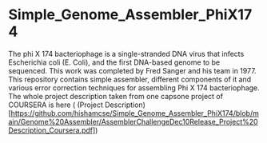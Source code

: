 # Simple_Genome_Assembler_PhiX174
The phi X 174 bacteriophage is a single-stranded DNA virus that infects Escherichia coli (E. Coli), and the first DNA-based genome to be sequenced. 
This work was completed by Fred Sanger and his team in 1977. This repository contains simple assembler, different components of it and various error correction techniques for assembling Phi X 174 bacteriophage.<br /> 
The whole project description taken from one capsone project of COURSERA is here ( (Project Description)[https://github.com/hishamcse/Simple_Genome_Assembler_PhiX174/blob/main/Genome%20Assembler/AssemblerChallengeDec10Release_Project%20Description_Coursera.pdf])
 
